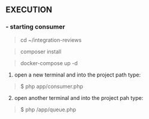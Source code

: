 ## EXECUTION

### - starting consumer ###

> cd ~/integration-reviews

> composer install

> docker-compose up -d

1. open a new terminal and into the project path type:

> $ php app/consumer.php

2. open another terminal and into the project pah type:

> $ php /app/queue.php

